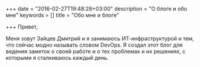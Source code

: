 +++
date = "2016-02-27T19:48:28+03:00"
description = "О блоге и обо мне"
keywords = []
title = "Обо мне и блоге"

+++
Привет,

Меня зовут Зайцев Дмитрий и я занимаюсь ИТ-инфраструктурой и тем, что сейчас модно называть словом DevOps.
Я создал этот блог для ведения заметок о своей работе и о тех проблемах и их решениях, с которыми я сталкиваюсь каждый день.
